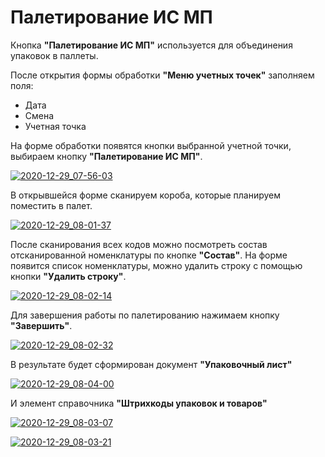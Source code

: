 # Палетирование ИС МП

Кнопка **"Палетирование ИС МП"** используется для объединения упаковок в паллеты.

После открытия формы обработки **"Меню учетных точек"** заполняем поля:

- Дата
- Смена
- Учетная точка

На форме обработки появятся кнопки выбранной учетной точки, выбираем кнопку **"Палетирование ИС МП"**.

[![2020-12-29_07-56-03][2020-12-29_07-56-03]][2020-12-29_07-56-03]

В открывшейся форме сканируем короба, которые планируем поместить в палет.

[![2020-12-29_08-01-37][2020-12-29_08-01-37]][2020-12-29_08-01-37]

После сканирования всех кодов можно посмотреть состав отсканированной номенклатуры  по кнопке **"Состав"**. На форме появится список номенклатуры, можно удалить строку с помощью кнопки **"Удалить строку"**.

[![2020-12-29_08-02-14][2020-12-29_08-02-14]][2020-12-29_08-02-14]

Для завершения работы по палетированию нажимаем кнопку **"Завершить"**.

[![2020-12-29_08-02-32][2020-12-29_08-02-32]][2020-12-29_08-02-32]

В результате будет сформирован документ **"Упаковочный лист"**

[![2020-12-29_08-04-00][2020-12-29_08-04-00]][2020-12-29_08-04-00]

И элемент справочника **"Штрихкоды упаковок и товаров"**

[![2020-12-29_08-03-07][2020-12-29_08-03-07]][2020-12-29_08-03-07]

[![2020-12-29_08-03-21][2020-12-29_08-03-21]][2020-12-29_08-03-21]

[2020-12-29_07-56-03]: Palletizing.assets/2020-12-29_07-56-03.png
[2020-12-29_08-01-37]: Palletizing.assets/2020-12-29_08-01-37.png
[2020-12-29_08-02-14]: Palletizing.assets/2020-12-29_08-02-14.png
[2020-12-29_08-02-32]: Palletizing.assets/2020-12-29_08-02-32.png
[2020-12-29_08-04-00]: Palletizing.assets/2020-12-29_08-04-00.png
[2020-12-29_08-03-07]: Palletizing.assets/2020-12-29_08-03-07.png
[2020-12-29_08-03-21]: Palletizing.assets/2020-12-29_08-03-21.png